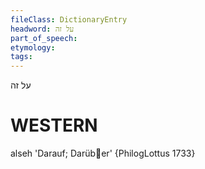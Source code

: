 ```yaml
---
fileClass: DictionaryEntry
headword: על זה
part_of_speech: 
etymology: 
tags: 
---
```

על זה

WESTERN
========

alseh 'Darauf; Darüber' {PhilogLottus 1733}